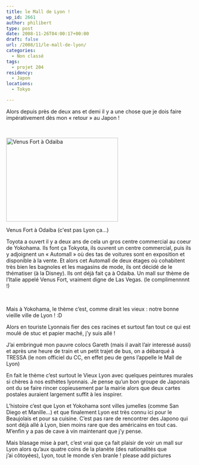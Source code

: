 ```yaml
---
title: le Mall de Lyon !
wp_id: 2661
author: philibert
type: post
date: 2008-11-26T04:00:17+00:00
draft: false
url: /2008/11/le-mall-de-lyon/
categories:
  - Non classé
tags:
  - projet 204
residency:
  - Japon
locations:
  - Tokyo

---
```

Alors depuis près de deux ans et demi il y a une chose que je dois faire impérativement dès mon « retour » au Japon !

 

<div id="attachment_717" class="wp-caption alignright" style="max-width: 300px">
  <a href="http://benmerde.com/wp-content{{< aws >}}/uploads/img_5342.jpg"><img class="size-medium wp-image-717" title="img_5342" src="http://benmerde.com/wp-content{{< aws >}}/uploads/img_5342.jpg" alt="Venus Fort à Odaiba" width="300" height="225" /></a>
  
  <p class="wp-caption-text">
    Venus Fort à Odaiba (c'est pas Lyon ça...)
  </p>
</div>

Toyota a ouvert il y a deux ans de cela un gros centre commercial au coeur de Yokohama. Ils font ça Tokyota, ils ouvrent un centre commercial, puis ils y adjoignent un « Automall » où des tas de voitures sont en exposition et disponible à la vente. Et alors cet Automall de deux étages où cohabitent très bien les bagnoles et les magasins de mode, ils ont décidé de le thématiser (à la Disney). Ils ont déjà fait ça à Odaiba. Un mall sur thème de l&rsquo;Italie appelé Venus Fort, vraiment digne de Las Vegas. (le complimennnnt !)

 

Mais à Yokohama, le thème c&rsquo;est, comme dirait les vieux : notre bonne vieille ville de Lyon ! :D

Alors en touriste Lyonnais fier des ces racines et surtout fan tout ce qui est moulé de stuc et papier maché, j&rsquo;y suis allé ! 

J&rsquo;ai embringué mon pauvre colocs Gareth (mais il avait l&rsquo;air interessé aussi) et après une heure de train et un petit trajet de bus, on a débarqué à TRESSA (le nom officiel du CC, en effet peu de gens l&rsquo;appelle le Mall de Lyon)

En fait le thème c&rsquo;est surtout le Vieux Lyon avec quelques peintures murales si chères à nos esthètes lyonnais. Je pense qu&rsquo;un bon groupe de Japonais ont du se faire rincer copieusement par la mairie alors que deux cartes postales auraient largement suffit à les inspirer.

L&rsquo;histoire c&rsquo;est que Lyon et Yokohama sont villes jumelles (comme San Diego et Manille&#8230;) et que finalement Lyon est très connu ici pour le Beaujolais et pour sa cuisine. C&rsquo;est pas rare de rencontrer des Japono qui sont déjà allé à Lyon, bien moins rare que des américains en tout cas. M&rsquo;enfin y a pas de cave à vin maintenant que j&rsquo;y pense.

Mais blasage mise à part, c&rsquo;est vrai que ça fait plaisir de voir un mall sur Lyon alors qu&rsquo;aux quatre coins de la planète (des nationalités que j&rsquo;ai côtoyées), Lyon, tout le monde s&rsquo;en branle ! please add pictures